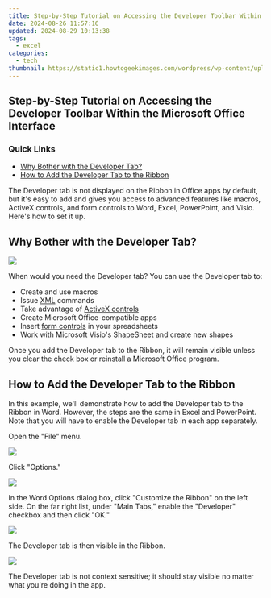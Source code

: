 ```yaml
---
title: Step-by-Step Tutorial on Accessing the Developer Toolbar Within the Microsoft Office Interface
date: 2024-08-26 11:57:16
updated: 2024-08-29 10:13:38
tags:
  - excel
categories:
  - tech
thumbnail: https://static1.howtogeekimages.com/wordpress/wp-content/uploads/2018/12/xoffice_lede.png.pagespeed.gpjpjwpjwsjsrjrprwricpmd.ic_.AbGqKWzhRe.png
---
```


## Step-by-Step Tutorial on Accessing the Developer Toolbar Within the Microsoft Office Interface

### Quick Links

* [Why Bother with the Developer Tab?](https://youtube-zero.techidaily.com/ed-2024-approved-6plus-software-choices-download-youtube-music-as-mp3-for-iphone-users/)
* [How to Add the Developer Tab to the Ribbon](https://digital-screen-recording.techidaily.com/perfect-your-recordings-the-ultimate-guide-to-adobe-presenter-for-2024/)

 The Developer tab is not displayed on the Ribbon in Office apps by default, but it's easy to add and gives you access to advanced features like macros, ActiveX controls, and form controls to Word, Excel, PowerPoint, and Visio. Here's how to set it up.

##  Why Bother with the Developer Tab?

![](https://static1.howtogeekimages.com/wordpress/wp-content/uploads/2018/12/2019-01-02.png) 

 When would you need the Developer tab? You can use the Developer tab to:

* Create and use macros
* Issue [XML](https://some-guidance.techidaily.com/updated-the-foremost-audiovideo-makers-online-guidebook/) commands
* Take advantage of [ActiveX controls](https://solve-latest.techidaily.com/financial-innovation-at-costain-leveraging-abbyy-content-intelligence-for-departmental-transformation/)
* Create Microsoft Office-compatible apps
* Insert [form controls](https://discord-videos.techidaily.com/2024-approved-pinnacle-bots-of-online-communities/) in your spreadsheets
* Work with Microsoft Visio's ShapeSheet and create new shapes

 Once you add the Developer tab to the Ribbon, it will remain visible unless you clear the check box or reinstall a Microsoft Office program.

##  How to Add the Developer Tab to the Ribbon

 In this example, we'll demonstrate how to add the Developer tab to the Ribbon in Word. However, the steps are the same in Excel and PowerPoint. Note that you will have to enable the Developer tab in each app separately.

 Open the "File" menu.

![](https://static1.howtogeekimages.com/wordpress/wp-content/uploads/2018/12/dev-tab-pic1.jpg) 

 Click "Options."

![](https://static1.howtogeekimages.com/wordpress/wp-content/uploads/2018/12/dev-tab-pic2.jpg) 

 In the Word Options dialog box, click "Customize the Ribbon" on the left side. On the far right list, under "Main Tabs," enable the "Developer" checkbox and then click "OK."

![](https://static1.howtogeekimages.com/wordpress/wp-content/uploads/2018/12/dev-tab-pic3-v3.jpg) 

 The Developer tab is then visible in the Ribbon.

![](https://static1.howtogeekimages.com/wordpress/wp-content/uploads/2018/12/2019-01-02.png) 

 The Developer tab is not context sensitive; it should stay visible no matter what you're doing in the app.

<ins class="adsbygoogle"
     style="display:block"
     data-ad-format="autorelaxed"
     data-ad-client="ca-pub-7571918770474297"
     data-ad-slot="1223367746"></ins>



<ins class="adsbygoogle"
     style="display:block"
     data-ad-client="ca-pub-7571918770474297"
     data-ad-slot="8358498916"
     data-ad-format="auto"
     data-full-width-responsive="true"></ins>
